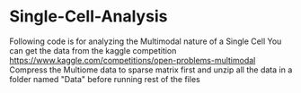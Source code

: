 # Single-Cell-Analysis
Following code is for analyzing the Multimodal nature of a Single Cell 
You can get the data from the kaggle competition https://www.kaggle.com/competitions/open-problems-multimodal
Compress the Multiome data to sparse matrix first and unzip all the data in a folder named "Data" before running rest of the files
